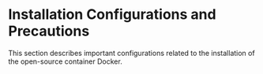 # Installation Configurations and Precautions<a name="EN-US_TOPIC_0184808194"></a>

This section describes important configurations related to the installation of the open-source container Docker.

